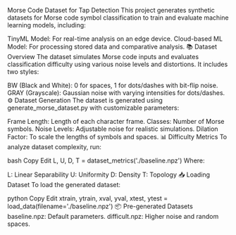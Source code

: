 Morse Code Dataset for Tap Detection
This project generates synthetic datasets for Morse code symbol classification to train and evaluate machine learning models, including:

TinyML Model: For real-time analysis on an edge device.
Cloud-based ML Model: For processing stored data and comparative analysis.
📚 Dataset Overview
The dataset simulates Morse code inputs and evaluates classification difficulty using various noise levels and distortions. It includes two styles:

BW (Black and White): 0 for spaces, 1 for dots/dashes with bit-flip noise.
GRAY (Grayscale): Gaussian noise with varying intensities for dots/dashes.
⚙️ Dataset Generation
The dataset is generated using generate_morse_dataset.py with customizable parameters:

Frame Length: Length of each character frame.
Classes: Number of Morse symbols.
Noise Levels: Adjustable noise for realistic simulations.
Dilation Factor: To scale the lengths of symbols and spaces.
📊 Difficulty Metrics
To analyze dataset complexity, run:

bash
Copy
Edit
L, U, D, T = dataset_metrics('./baseline.npz')
Where:

L: Linear Separability
U: Uniformity
D: Density
T: Topology
📥 Loading Dataset
To load the generated dataset:

python
Copy
Edit
xtrain, ytrain, xval, yval, xtest, ytest = load_data(filename='./baseline.npz')
📦 Pre-generated Datasets
baseline.npz: Default parameters.
difficult.npz: Higher noise and random spaces.
